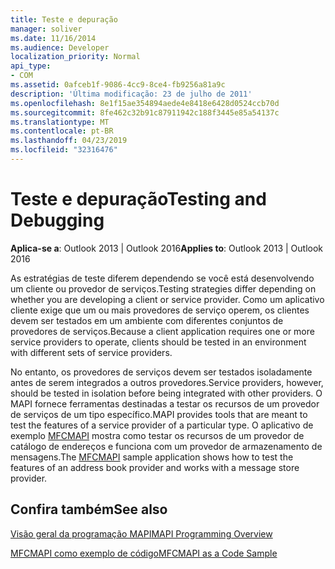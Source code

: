 ```yaml
---
title: Teste e depuração
manager: soliver
ms.date: 11/16/2014
ms.audience: Developer
localization_priority: Normal
api_type:
- COM
ms.assetid: 0afceb1f-9086-4cc9-8ce4-fb9256a81a9c
description: 'Última modificação: 23 de julho de 2011'
ms.openlocfilehash: 8e1f15ae354894aede4e8418e6428d0524ccb70d
ms.sourcegitcommit: 8fe462c32b91c87911942c188f3445e85a54137c
ms.translationtype: MT
ms.contentlocale: pt-BR
ms.lasthandoff: 04/23/2019
ms.locfileid: "32316476"
---
```

# <a name="testing-and-debugging"></a><span data-ttu-id="fdf72-103">Teste e depuração</span><span class="sxs-lookup"><span data-stu-id="fdf72-103">Testing and Debugging</span></span>

  
  
<span data-ttu-id="fdf72-104">**Aplica-se a**: Outlook 2013 | Outlook 2016</span><span class="sxs-lookup"><span data-stu-id="fdf72-104">**Applies to**: Outlook 2013 | Outlook 2016</span></span> 
  
<span data-ttu-id="fdf72-105">As estratégias de teste diferem dependendo se você está desenvolvendo um cliente ou provedor de serviços.</span><span class="sxs-lookup"><span data-stu-id="fdf72-105">Testing strategies differ depending on whether you are developing a client or service provider.</span></span> <span data-ttu-id="fdf72-106">Como um aplicativo cliente exige que um ou mais provedores de serviço operem, os clientes devem ser testados em um ambiente com diferentes conjuntos de provedores de serviços.</span><span class="sxs-lookup"><span data-stu-id="fdf72-106">Because a client application requires one or more service providers to operate, clients should be tested in an environment with different sets of service providers.</span></span>
  
<span data-ttu-id="fdf72-107">No entanto, os provedores de serviços devem ser testados isoladamente antes de serem integrados a outros provedores.</span><span class="sxs-lookup"><span data-stu-id="fdf72-107">Service providers, however, should be tested in isolation before being integrated with other providers.</span></span> <span data-ttu-id="fdf72-108">O MAPI fornece ferramentas destinadas a testar os recursos de um provedor de serviços de um tipo específico.</span><span class="sxs-lookup"><span data-stu-id="fdf72-108">MAPI provides tools that are meant to test the features of a service provider of a particular type.</span></span> <span data-ttu-id="fdf72-109">O aplicativo de exemplo [MFCMAPI](https://go.microsoft.com/fwlink/?LinkId=124154) mostra como testar os recursos de um provedor de catálogo de endereços e funciona com um provedor de armazenamento de mensagens.</span><span class="sxs-lookup"><span data-stu-id="fdf72-109">The [MFCMAPI](https://go.microsoft.com/fwlink/?LinkId=124154) sample application shows how to test the features of an address book provider and works with a message store provider.</span></span> 
  
## <a name="see-also"></a><span data-ttu-id="fdf72-110">Confira também</span><span class="sxs-lookup"><span data-stu-id="fdf72-110">See also</span></span>



[<span data-ttu-id="fdf72-111">Visão geral da programação MAPI</span><span class="sxs-lookup"><span data-stu-id="fdf72-111">MAPI Programming Overview</span></span>](mapi-programming-overview.md)
  
[<span data-ttu-id="fdf72-112">MFCMAPI como exemplo de código</span><span class="sxs-lookup"><span data-stu-id="fdf72-112">MFCMAPI as a Code Sample</span></span>](mfcmapi-as-a-code-sample.md)

